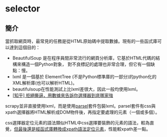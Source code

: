 # selector

## 簡介

當抓取網頁時，最常見的任務是從HTML原始碼中提取數據。現有的一些函式庫可以達到這個目的：

* BeautifulSoup 是在程序員間非常流行的網頁分析庫，它基於HTML代碼的結構來構造一個Python對象， 對不良標記的處理也非常合理，但它有一個缺點：慢。
* lxml 是一個基於 ElementTree (不是Python標準庫的一部分)的python化的XML解析庫(也可以解析HTML)。
* beautifulsoup在性能測試上比lxml差很大，因此一般均使用lxml。
* [\[知乎\] 拒絕撕逼，用數據來告訴你選擇器到底哪家強](https://zhuanlan.zhihu.com/p/25887452)

scrapy並非直接使用lxml，而是使用[parsel](https://parsel.readthedocs.io/en/latest/index.html)套件包裝lxml。parsel套件有css與xpath選擇器將HTML解析成DOM物件後，再指定要處理的元素（一個或多個）。

css選擇器定位元素的語法類似HTML中css選擇要裝飾的元素的語法，較為直覺，[但最後還是經函式庫轉換成xpath語法定位元素](https://docs.scrapy.org/en/latest/intro/tutorial.html#xpath-a-brief-intro)，性能較xpath差一點。

